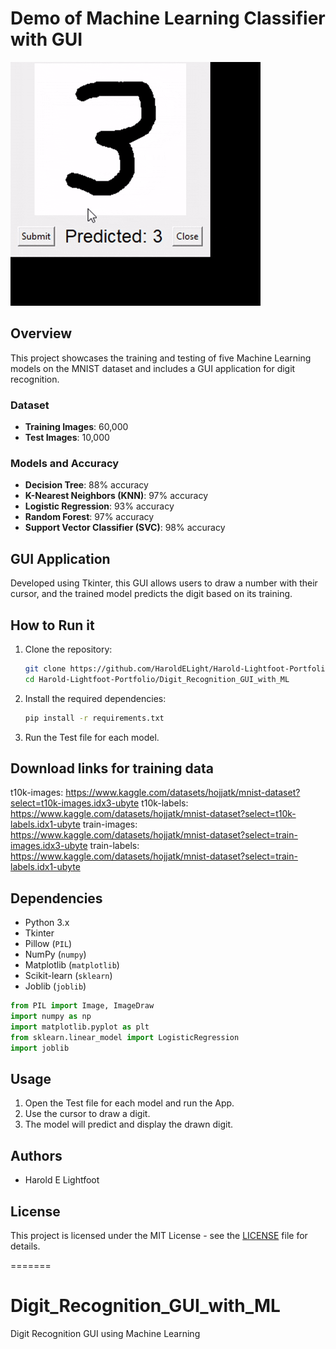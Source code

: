 # Demo of Machine Learning Classifier with GUI

![Demo](Digit_Recognition.gif)

## Overview

This project showcases the training and testing of five Machine Learning models on the MNIST dataset and includes a GUI application for digit recognition.

### Dataset

- **Training Images**: 60,000
- **Test Images**: 10,000

### Models and Accuracy

- **Decision Tree**: 88% accuracy
- **K-Nearest Neighbors (KNN)**: 97% accuracy
- **Logistic Regression**: 93% accuracy
- **Random Forest**: 97% accuracy
- **Support Vector Classifier (SVC)**: 98% accuracy

## GUI Application

Developed using Tkinter, this GUI allows users to draw a number with their cursor, and the trained model predicts the digit based on its training.

## How to Run it

1. Clone the repository:

    ```bash
    git clone https://github.com/HaroldELight/Harold-Lightfoot-Portfolio.git
    cd Harold-Lightfoot-Portfolio/Digit_Recognition_GUI_with_ML
    ```

3. Install the required dependencies:

    ```bash
    pip install -r requirements.txt
    ```

4. Run the Test file for each model.

## Download links for training data

t10k-images:  <https://www.kaggle.com/datasets/hojjatk/mnist-dataset?select=t10k-images.idx3-ubyte>
t10k-labels:  <https://www.kaggle.com/datasets/hojjatk/mnist-dataset?select=t10k-labels.idx1-ubyte>
train-images:  <https://www.kaggle.com/datasets/hojjatk/mnist-dataset?select=train-images.idx3-ubyte>
train-labels:  <https://www.kaggle.com/datasets/hojjatk/mnist-dataset?select=train-labels.idx1-ubyte>

## Dependencies

- Python 3.x
- Tkinter
- Pillow (`PIL`)
- NumPy (`numpy`)
- Matplotlib (`matplotlib`)
- Scikit-learn (`sklearn`)
- Joblib (`joblib`)

```python
from PIL import Image, ImageDraw
import numpy as np
import matplotlib.pyplot as plt
from sklearn.linear_model import LogisticRegression
import joblib
```


## Usage

1. Open the Test file for each model and run the App.
2. Use the cursor to draw a digit.
3. The model will predict and display the drawn digit.

## Authors

- Harold E Lightfoot

## License

This project is licensed under the MIT License - see the [LICENSE](LICENSE) file for details.

=======

# Digit_Recognition_GUI_with_ML

Digit Recognition GUI using Machine Learning

